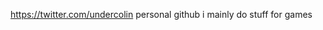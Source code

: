 <https://twitter.com/undercolin>
personal github i mainly do stuff for games 
<!---
undercolin/undercolin is a ✨ special ✨ repository because its `README.md` (this file) appears on your GitHub profile.
You can click the Preview link to take a look at your changes.
--->
